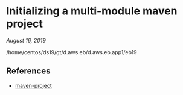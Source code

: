 
# Initializing a multi-module maven project 

_August 16, 2019_

/home/centos/ds19/gt/d.aws.eb/d.aws.eb.app1/eb19

## References

- [maven-project](https://www.mkyong.com/maven/maven-how-to-create-a-multi-module-project/)
